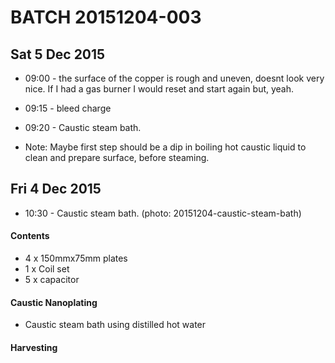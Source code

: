 # BATCH 20151204-003

## Sat 5 Dec 2015
* 09:00 - the surface of the copper is rough and uneven, doesnt look very nice. If I had a gas burner I would reset and start again but, yeah.
* 09:15 - bleed charge
* 09:20 - Caustic steam bath.

* Note: Maybe first step should be a dip in boiling hot caustic liquid to clean and prepare surface, before steaming.

## Fri 4 Dec 2015
* 10:30 - Caustic steam bath.  (photo: 20151204-caustic-steam-bath)

#### Contents
* 4 x 150mmx75mm plates
* 1 x Coil set
* 5 x capacitor

#### Caustic Nanoplating 
* Caustic steam bath using distilled hot water

#### Harvesting 
